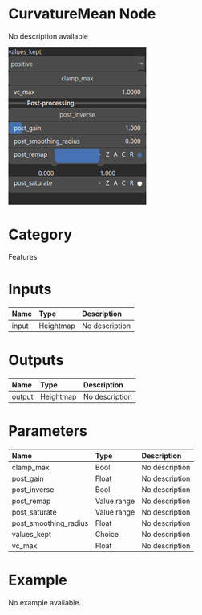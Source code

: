 
CurvatureMean Node
==================


No description available



![img](../../images/nodes/CurvatureMean_settings.png)


# Category


Features
# Inputs

|Name|Type|Description|
| :--- | :--- | :--- |
|input|Heightmap|No description|

# Outputs

|Name|Type|Description|
| :--- | :--- | :--- |
|output|Heightmap|No description|

# Parameters

|Name|Type|Description|
| :--- | :--- | :--- |
|clamp_max|Bool|No description|
|post_gain|Float|No description|
|post_inverse|Bool|No description|
|post_remap|Value range|No description|
|post_saturate|Value range|No description|
|post_smoothing_radius|Float|No description|
|values_kept|Choice|No description|
|vc_max|Float|No description|

# Example


No example available.